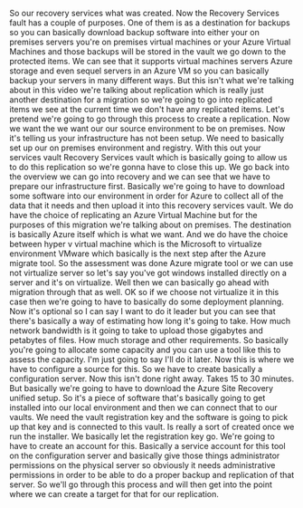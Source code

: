 So our recovery services what was created.
Now the Recovery Services fault has a couple of purposes.
One of them is as a destination for backups so you can basically download backup software into either
your on premises servers you're on premises virtual machines or your Azure Virtual Machines and those
backups will be stored in the vault we go down to the protected items.
We can see that it supports virtual machines servers Azure storage and even sequel servers in an Azure
VM so you can basically backup your servers in many different ways.
But this isn't what we're talking about in this video we're talking about replication which is really
just another destination for a migration so we're going to go into replicated items we see at the current
time we don't have any replicated items.
Let's pretend we're going to go through this process to create a replication.
Now we want the we want our our source environment to be on premises.
Now it's telling us your infrastructure has not been setup.
We need to basically set up our on premises environment and registry.
With this out your services vault Recovery Services vault which is basically going to allow us to do
this replication so we're gonna have to close this up.
We go back into the overview we can go into recovery
and we can see that we have to prepare our infrastructure first.
Basically we're going to have to download some software into our environment in order for Azure to collect
all of the data that it needs and then upload it into this recovery services vault.
We do have the choice of replicating an Azure Virtual Machine but for the purposes of this migration
we're talking about on premises.
The destination is basically Azure itself which is what we want.
And we do have the choice between hyper v virtual machine which is the Microsoft to virtualize environment
VMware which basically is the next step after the Azure migrate tool.
So the assessment was done Azure migrate tool or we can use not virtualize server so let's say you've
got windows installed directly on a server and it's on virtualize.
Well then we can basically go ahead with migration through that as well.
OK so if we choose not virtualize it in this case then we're going to have to basically do some deployment
planning.
Now it's optional so I can say I want to do it leader but you can see that there's basically a way of
estimating how long it's going to take.
How much network bandwidth is it going to take to upload those gigabytes and petabytes of files.
How much storage and other requirements.
So basically you're going to allocate some capacity and you can use a tool like this to assess the capacity.
I'm just going to say I'll do it later.
Now this is where we have to configure a source for this.
So we have to create basically a configuration server.
Now this isn't done right away.
Takes 15 to 30 minutes.
But basically we're going to have to download the Azure Site Recovery unified setup.
So it's a piece of software that's basically going to get installed into our local environment and then
we can connect that to our vaults.
We need the vault registration key and the software is going to pick up that key and is connected to
this vault.
Is really a sort of created once we run the installer.
We basically let the registration key go.
We're going to have to create an account for this.
Basically a service account for this tool on the configuration server and basically give those things
administrator permissions on the physical server so obviously it needs administrative permissions in
order to be able to do a proper backup and replication of that server.
So we'll go through this process and will then get into the point where we can create a target for that
for our replication.
